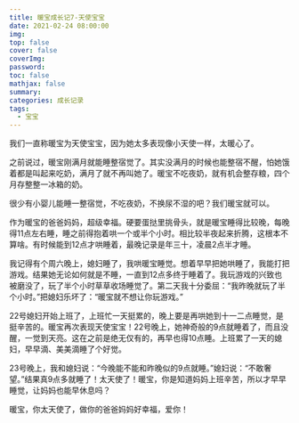 ```yaml
---
title: 暖宝成长记7-天使宝宝
date: 2021-02-24 08:00:00
img: 
top: false
cover: false
coverImg: 
password: 
toc: false
mathjax: false
summary: 
categories: 成长记录
tags:
  - 宝宝
---
```


我们一直称暖宝为天使宝宝，因为她太多表现像小天使一样，太暖心了。

之前说过，暖宝刚满月就能睡整宿觉了。其实没满月的时候也能整宿不醒，怕她饿着都是叫起来吃奶，满月了就不再叫她了。暖宝不吃夜奶，就有机会整存粮，四个月存整整一冰箱的奶。

很少有小婴儿能睡一整宿觉，不吃夜奶，不换尿不湿的吧？我们暖宝就可以。

作为暖宝的爸爸妈妈，超级幸福。硬要蛋挞里挑骨头，就是暖宝睡得比较晚，每晚得11点左右睡，睡之前得抱着哄一个或半个小时。相比较半夜起来折腾，这根本不算啥。有时候能到12点才哄睡着，最晚记录是年三十，凌晨2点半才睡。

我记得有个周六晚上，媳妇睡了，我哄暖宝睡觉。想着早早把她哄睡了，我能打把游戏。结果她无论如何就是不睡，一直到12点多终于睡着了。我玩游戏的兴致也被磨没了，玩了半个小时草草收场睡觉了。第二天我十分委屈：“我昨晚就玩了半个小时。”把媳妇乐坏了：“暖宝就不想让你玩游戏。”

22号媳妇开始上班了，上班忙一天挺累的，晚上要是再哄她到十一二点睡觉，是挺辛苦的。暖宝再次表现天使宝宝！22号晚上，她神奇般的9点就睡着了，而且没醒，一觉到天亮。这在之前是绝无仅有的，再早也得10点睡。上班累了一天的媳妇，早早滴、美美滴睡了个好觉。

23号晚上，我和媳妇说：“今晚能不能和昨晚似的9点就睡。”媳妇说：“不敢奢望。”结果真9点多就睡了！太天使了！暖宝，你是知道妈妈上班辛苦，所以才早早睡觉，让妈妈也能早休息吗？

暖宝，你太天使了，做你的爸爸妈妈好幸福，爱你！





